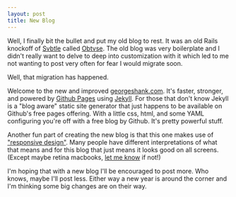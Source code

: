 ```yaml
---
layout: post
title: New Blog
---
```

Well, I finally bit the bullet and put my old blog to rest. It was an old Rails knockoff of [Svbtle](http://svbtle.com) called [Obtvse](https://github.com/NateW/obtvse). The old blog was very boilerplate and I didn't really want to delve to deep into customization with it which led to me not wanting to post very often for fear I would migrate soon.

Well, that migration has happened.

Welcome to the new and improved [georgeshank.com](http://georgeshank.com). It's faster, stronger, and powered by [Github Pages](http://pages.github.com/) using [Jekyll](http://jekyllrb.com/). For those that don't know Jekyll is a "blog aware" static site generator that just happens to be available on Github's free pages offering. With a little css, html, and some YAML configuring you're off with a free blog by Github. It's pretty powerful stuff.

Another fun part of creating the new blog is that this one makes use of ["responsive design"](http://johnpolacek.github.com/scrolldeck.js/decks/responsive/). Many people have different interpretations of what that means and for this blog that just means it looks good on all screens. (Except maybe retina macbooks, [let me know](http://twitter.com/taterbase) if not!)

I'm hoping that with a new blog I'll be encouraged to post more. Who knows, maybe I'll post less. Either way a new year is around the corner and I'm thinking some big changes are on their way.
